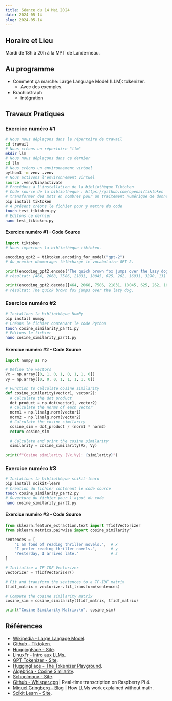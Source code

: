 ```yaml
---
title: Séance du 14 Mai 2024
date: 2024-05-14
slug: 2024-05-14
---
```


## Horaire et Lieu
Mardi de 18h à 20h à la MPT de Landerneau.

## Au programme
- Comment ça marche: Large Language Model (LLM): tokenizer.
  - Avec des exemples.
- BrachioGraph
  - intégration 

## Travaux Pratiques
### Exercice numéro #1
```sh
# Nous nous déplaçons dans le répertoire de travail
cd travail
# Nous créons un répertoire "llm"
mkdir llm
# Nous nous déplaçons dans ce dernier
cd llm
# Nous créons un environnement virtuel
python3 -m venv .venv
# Nous activons l'environnement virtuel
source .venv/bin/activate
# Procédons à l'installation de la bibliothèque Tiktoken
# Code source de la bibliothèque : https://github.com/openai/tiktoken
# transformer des mots en nombres pour un traitement numérique de données
pip install tiktoken
# A présent créons le fichier pour y mettre du code
touch test_tiktoken.py
# Editons ce dernier
nano test_tiktoken.py
```
#### Exercice numéro #1 - Code Source 
```py
import tiktoken
# Nous importons la bibliothèque tiktoken.

encoding_gpt2 = tiktoken.encoding_for_model("gpt-2")
# Au premier démmarage: télécharge le vocabulaire GPT-2.

print(encoding_gpt2.encode("The quick brown fox jumps over the lazy dog."))
# résultat: [464, 2068, 7586, 21831, 18045, 625, 262, 16931, 3290, 13]

print(encoding_gpt2.decode([464, 2068, 7586, 21831, 18045, 625, 262, 16931, 3290, 13]))
# résultat: The quick brown fox jumps over the lazy dog.
```
### Exercice numéro #2
```sh
# Installons la bibliothèque NumPy
pip install numpy
# Créons le fichier contenant le code Python
touch cosine_similarity_part1.py
# Editons le fichier
nano cosine_similarity_part1.py
```
#### Exercice numéro #2 - Code Source
```py
import numpy as np

# Define the vectors
Vx = np.array([0, 1, 0, 1, 0, 1, 1, 0])
Vy = np.array([0, 0, 0, 1, 1, 1, 1, 0])

# Function to calculate cosine similarity
def cosine_similarity(vector1, vector2):
  # Calculate the dot product
  dot_product = np.dot(vector1, vector2)
  # Calculate the norms of each vector
  norm1 = np.linalg.norm(vector1)
  norm2 = np.linalg.norm(vector2)
  # Calculate the cosine similarity
  cosine_sim = dot_product / (norm1 * norm2)
  return cosine_sim
  
  # Calculate and print the cosine similarity
  similarity = cosine_similarity(Vx, Vy)

print(f"Cosine similarity (Vx,Vy): {similarity}")
```

### Exercice numéro #3
```sh
# Installons la bibliothèque scikit-learn
pip install scikit-learn
# Création du fichier contenant le code source
touch cosine_similarity_part2.py
# Ouverture du fichier pour l'ajout du code
nano cosine_similarity_part2.py
```
#### Exercice numéro #3 - Code Source
```py
from sklearn.feature_extraction.text import TfidfVectorizer
from sklearn.metrics.pairwise import cosine_similarity^

sentences = [
    "I am fond of reading thriller novels.",  # x
    "I prefer reading thriller novels.",      # y
    "Yesterday, I arrived late."              # z
]

# Initialize a TF-IDF Vectorizer
vectorizer = TfidfVectorizer()

# Fit and transform the sentences to a TF-IDF matrix
tfidf_matrix = vectorizer.fit_transform(sentences)

# Compute the cosine similarity matrix
cosine_sim = cosine_similarity(tfidf_matrix, tfidf_matrix)

print("Cosine Similarity Matrix:\n", cosine_sim)
```

## Références
- [Wikipedia - Large Langage Model](https://fr.wikipedia.org/wiki/Grand_mod%C3%A8le_de_langage).
- [Github - Tiktoken](https://github.com/openai/tiktoken).
- [HuggingFace - Site](https://huggingface.co/).
- [LinuxFr - Intro aux LLMs](https://linuxfr.org/users/aboulle/journaux/introduction-pratique-aux-grands-modeles-de-langage-llm).
- [GPT Tokenizer - Site](https://gpt-tokenizer.dev/).
- [HuggingFace - The Tokenizer Playground](https://huggingface.co/spaces/Xenova/the-tokenizer-playground).
- [Algebrica - Cosine Similarity](https://algebrica.org/cosine-similarity/).
- [Schoolmouv - Site](https://www.schoolmouv.fr/).
- [Github - Whisper.cpp](https://github.com/ggerganov/whisper.cpp/discussions/166) | Real-time transcription on Raspberry Pi 4.
- [Miguel Gringberg - Blog](https://blog.miguelgrinberg.com/post/how-llms-work-explained-without-math) | How LLMs work explained without math.
- [Scikit Learn - Site](https://scikit-learn.org/stable/).